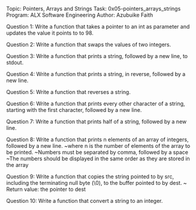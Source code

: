 Topic: Pointers, Arrays and Strings
Task: 0x05-pointers_arrays_strings
Program: ALX Software Engineering
Author: Azubuike Faith

Question 1:
Write a function that takes a pointer to an int as parameter and updates the value it points to to 98.

Question 2:
Write a function that swaps the values of two integers.

Question 3:
Write a function that prints a string, followed by a new line, to stdout.

Question 4:
Write a function that prints a string, in reverse, followed by a new line.

Question 5:
Write a function that reverses a string. 

Question 6:
Write a function that prints every other character of a string, starting with the first character, followed by a new line.

Question 7:
Write a function that prints half of a string, followed by a new line.

Question 8:
Write a function that prints n elements of an array of integers, followed by a new line.
~where n is the number of elements of the array to be printed.
~Numbers must be separated by comma, followed by a space
~The numbers should be displayed in the same order as they are stored in the array

Question 9:
Write a function that copies the string pointed to by src, including the terminating null byte (\0), to the buffer pointed to by dest.
~ Return value: the pointer to dest

Question 10:
Write a function that convert a string to an integer.

